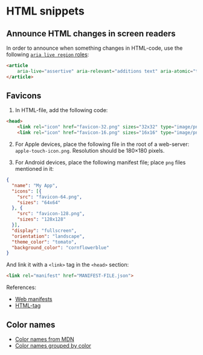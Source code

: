 # HTML snippets

## Announce HTML changes in screen readers

In order to announce when something changes in HTML-code, use the following [`aria live region` roles](https://developer.mozilla.org/en-US/docs/Web/Accessibility/ARIA/ARIA_Live_Regions):

```html
<article
    aria-live="assertive" aria-relevant="additions text" aria-atomic="true">
</article>
```

## Favicons

1. In HTML-file, add the following code:
```html
<head>
    <link rel="icon" href="favicon-32.png" sizes="32x32" type="image/png">
    <link rel="icon" href="favicon-16.png" sizes="16x16" type="image/png">
```
2. For Apple devices, place the following file in the root of a web-server:
`apple-touch-icon.png`. Resolution should be 180×180 pixels.

3. For Android devices, place the following manifest file; place `png` files mentioned in it:
```json
{
  "name": "My App",
  "icons": [{
    "src": "favicon-64.png",
    "sizes": "64x64"
  }, {
    "src": "favicon-128.png",
    "sizes": "128x128"
  }],
  "display": "fullscreen",
  "orientation": "landscape",
  "theme_color": "tomato",
  "background_color": "cornflowerblue"
}
```

And link it with a `<link>` tag in the `<head>` section:
```html
<link rel="manifest" href="MANIFEST-FILE.json">
```

References:
- [Web manifests](https://www.w3.org/TR/appmanifest/)
- [<link> HTML-tag](https://html.spec.whatwg.org/multipage/links.html#element-statedef-link-icon)


## Color names
- [Color names from MDN](https://developer.mozilla.org/en-US/docs/Web/CSS/named-color)
- [Color names grouped by color](https://htmlcolorcodes.com/color-names/)
